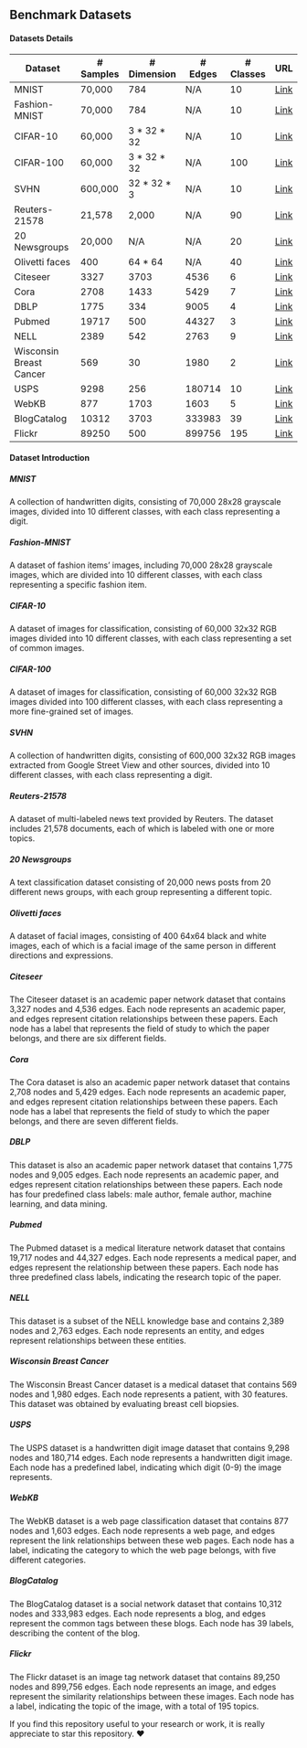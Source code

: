 ## Benchmark Datasets

#### Datasets Details

| Dataset | # Samples | # Dimension | # Edges | # Classes | URL |
|---------|-----------|-------------|---------|-------------|-----|
| MNIST   | 70,000    | 784         | N/A     | 10         | [Link](http://yann.lecun.com/exdb/mnist/) |
| Fashion-MNIST | 70,000 | 784 | N/A | 10 | [Link](https://github.com/zalandoresearch/fashion-mnist) |
| CIFAR-10 | 60,000    | 3 * 32 * 32 | N/A | 10 | [Link](https://www.cs.toronto.edu/~kriz/cifar.html) |
| CIFAR-100 | 60,000   | 3 * 32 * 32 | N/A | 100 | [Link](https://www.cs.toronto.edu/~kriz/cifar.html) |
| SVHN    | 600,000   | 32 * 32 * 3 | N/A | 10         | [Link](http://ufldl.stanford.edu/housenumbers/) |
| Reuters-21578 | 21,578 | 2,000 | N/A | 90 | [Link](https://archive.ics.uci.edu/ml/datasets/Reuters-21578+Text+Categorization+Collection) |
| 20 Newsgroups | 20,000  | N/A         | N/A     | 20         | [Link](http://qwone.com/~jason/20Newsgroups/) |
| Olivetti faces | 400      | 64 * 64 | N/A     | 40         | [Link](https://scikit-learn.org/stable/datasets/) |
Citeseer | 3327 | 3703 | 4536 | 6 | [Link](https://linqs-data.soe.ucsc.edu/public/lbc/citeseer.tgz)
Cora | 2708 | 1433 | 5429 | 7 | [Link](https://linqs-data.soe.ucsc.edu/public/lbc/cora.tgz)
DBLP | 1775 | 334 | 9005 | 4 | [Link](https://linqs-data.soe.ucsc.edu/public/dblp.tgz)
Pubmed | 19717 | 500 | 44327 | 3 | [Link](https://linqs-data.soe.ucsc.edu/public/lbc/pubmed.tgz)
NELL | 2389 | 542 | 2763 | 9 | [Link](https://www.dropbox.com/s/wi7xat1rrr8hq4j/ReadMe.txt?dl=0)
Wisconsin Breast Cancer | 569 | 30 | 1980 | 2 | [Link](https://www.cs.wisc.edu/~street/729/Project/WBCD.tgz)
USPS | 9298 | 256 | 180714 | 10 | [Link](https://www.csie.ntu.edu.tw/~cjlin/libsvmtools/datasets/multiclass.html#usps)
WebKB | 877 | 1703 | 1603 | 5 | [Link](https://linqs-data.soe.ucsc.edu/public/wcb.tgz)
BlogCatalog | 10312 | 3703 | 333983 | 39 | [Link](https://linqs-data.soe.ucsc.edu/public/lbc/BlogCatalog-dataset.rar)
Flickr | 89250 | 500 | 899756 | 195 | [Link](http://webdatacommons.org/hyperlinkgraph/2014-04/download.html)



#### Dataset Introduction

##### MNIST

A collection of handwritten digits, consisting of 70,000 28x28 grayscale images, divided into 10 different classes, with each class representing a digit.

##### Fashion-MNIST

A dataset of fashion items’ images, including 70,000 28x28 grayscale images, which are divided into 10 different classes, with each class representing a specific fashion item.

##### CIFAR-10

A dataset of images for classification, consisting of 60,000 32x32 RGB images divided into 10 different classes, with each class representing a set of common images.

##### CIFAR-100

A dataset of images for classification, consisting of 60,000 32x32 RGB images divided into 100 different classes, with each class representing a more fine-grained set of images.

##### SVHN

A collection of handwritten digits, consisting of 600,000 32x32 RGB images extracted from Google Street View and other sources, divided into 10 different classes, with each
class representing a digit.

##### Reuters-21578

A dataset of multi-labeled news text provided by Reuters. The dataset includes 21,578 documents, each of which is labeled with one or more topics.

##### 20 Newsgroups

A text classification dataset consisting of 20,000 news posts from 20 different news groups, with each group representing a different topic.

##### Olivetti faces

A dataset of facial images, consisting of 400 64x64 black and white images, each of which is a facial image of the same person in different directions and expressions.

##### Citeseer

The Citeseer dataset is an academic paper network dataset that contains 3,327 nodes and 4,536 edges. Each node represents an academic paper, and edges represent citation
relationships between these papers. Each node has a label that represents the field of study to which the paper belongs, and there are six different fields.

##### Cora

The Cora dataset is also an academic paper network dataset that contains 2,708 nodes and 5,429 edges. Each node represents an academic paper, and edges represent citation
relationships between these papers. Each node has a label that represents the field of study to which the paper belongs, and there are seven different fields.

##### DBLP

This dataset is also an academic paper network dataset that contains 1,775 nodes and 9,005 edges. Each node represents an academic paper, and edges represent citation
relationships between these papers. Each node has four predefined class labels: male author, female author, machine learning, and data mining.

##### Pubmed

The Pubmed dataset is a medical literature network dataset that contains 19,717 nodes and 44,327 edges. Each node represents a medical paper, and edges represent the
relationship between these papers. Each node has three predefined class labels, indicating the research topic of the paper.

##### NELL

This dataset is a subset of the NELL knowledge base and contains 2,389 nodes and 2,763 edges. Each node represents an entity, and edges represent relationships between
these entities.

##### Wisconsin Breast Cancer 

The Wisconsin Breast Cancer dataset is a medical dataset that contains 569 nodes and 1,980 edges. Each node represents a patient, with 30 features. This dataset was obtained
by evaluating breast cell biopsies.

##### USPS

The USPS dataset is a handwritten digit image dataset that contains 9,298 nodes and 180,714 edges. Each node represents a handwritten digit image. Each node has a predefined
label, indicating which digit (0-9) the image represents.

##### WebKB

The WebKB dataset is a web page classification dataset that contains 877 nodes and 1,603 edges. Each node represents a web page, and edges represent the link relationships between
these web pages. Each node has a label, indicating the category to which the web page belongs, with five different categories.

##### BlogCatalog 

The BlogCatalog dataset is a social network dataset that contains 10,312 nodes and 333,983 edges. Each node represents a blog, and edges represent the common tags between these
blogs. Each node has 39 labels, describing the content of the blog.

##### Flickr

The Flickr dataset is an image tag network dataset that contains 89,250 nodes and 899,756 edges. Each node represents an image, and edges represent the similarity relationships
between these images. Each node has a label, indicating the topic of the image, with a total of 195 topics.









If you find this repository useful to your research or work, it is really appreciate to star this repository.​ :heart:
